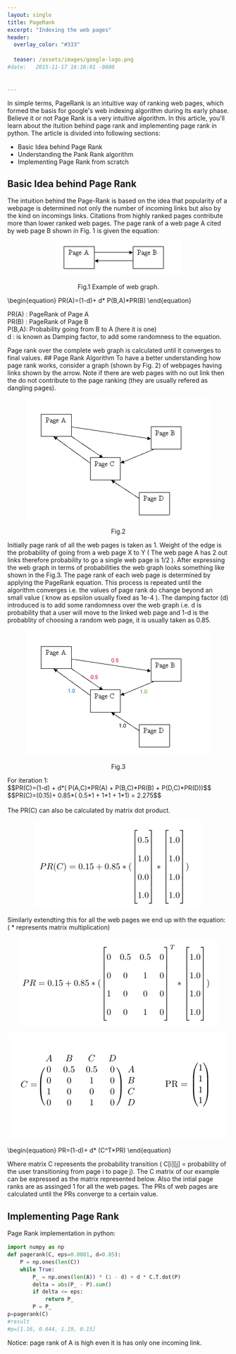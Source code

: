 ```yaml
---
layout: single
title: PageRank 
excerpt: "Indexing the web pages"
header:
  overlay_color: "#333"
  
  teaser: /assets/images/google-logo.png
#date:   2015-11-17 16:16:01 -0600


---
```



In simple terms, PageRank is an intuitive way of ranking web pages, which formed the basis for google's web indexing algorithm during its early phase. Believe it or not Page Rank is a very intuitive algorithm. In this article, you'll learn about the ituition behind page rank and implementing page rank in python. The article is divided into following sections:

+ Basic Idea behind Page Rank 
+ Understanding the Pank Rank algorithm
+ Implementing Page Rank from scratch 

## Basic Idea behind Page Rank
The intuition behind the Page-Rank is based on the idea that popularity of a webpage is determined not only the number of incoming links but also by the kind on incomings links. Citations from highly ranked pages contribute more than lower ranked web pages. The page rank of a web page A cited by web page B shown in Fig. 1 is given the equation:
<p align='center'>
<img src="/assets/images/Page_rank/ex.png">
<figcaption align='center'>Fig.1 Example of web graph.</figcaption>
</p>

<script type="text/javascript" async
  src="https://cdnjs.cloudflare.com/ajax/libs/mathjax/2.7.1/MathJax.js?config=TeX-AMS-MML_HTMLorMML">
</script>
\begin{equation}
 PR(A)=(1-d)+ d* P(B,A)*PR(B) 
\end{equation}

<p align="left">
 PR(A) : PageRank of Page A <br />
 PR(B) : PageRank of Page B <br />
 P(B,A): Probability going from B to A (here it is one)<br />
 d : is known as Damping factor, to add some randomness to the equation. 
</p>
Page rank over the complete web graph is calculated until it converges to final values.
## Page Rank Algorithm 
To have a better understanding how page rank works, consider a graph (shown by Fig. 2) of webpages having links shown by the arrow. Note if there are web pages with no out link then the do not contribute to the page ranking (they are usually refered as dangling pages).
<p align='center'>
<img src="/assets/images/Page_rank/graph.png">
<figcaption align='center'>Fig.2</figcaption>
</p>
Initially page rank of all the web pages is taken as 1. Weight of the edge is the probability of going from a web page X to Y ( The web page A has 2 out links therefore probability to go a single web page is 1/2 ). After expressing the web graph in terms of probabilities the web graph looks something like shown in the Fig.3. The page rank of each web page is determined by applying the PageRank equation. This process is repeated until the algorithm converges i.e. the values of page rank do change beyond an small value ( know as epsilon usually fixed as 1e-4 ). The damping factor (d) introduced is to add some randomness over the web graph i.e. d is probability that a user will move to the linked web page and 1-d is the probablity of choosing a random web page, it is usually taken as 0.85.
<p align='center'>
<img src="/assets/images/Page_rank/graph_prob.png">
<figcaption align='center'>Fig.3</figcaption>
</p>
For iteration 1: <br />
<script type="text/javascript" async
  src="https://cdnjs.cloudflare.com/ajax/libs/mathjax/2.7.1/MathJax.js?config=TeX-AMS-MML_HTMLorMML">
</script>
 $$PR(C)=(1-d) + d*( P(A,C)*PR(A) + P(B,C)*PR(B) + P(D,C)*PR(D))$$
 <br />
 $$PR(C)=(0.15)+ 0.85*( 0.5*1 + 1*1 + 1*1) = 2.275$$
<br />
<br />
The PR(C) can also be calculated by matrix dot product. 
<p align='center'>
<img src="/assets/images/Page_rank/pr_c.png">
</p>
Similarly extendting this for all the web pages we end up with the equation:  <br />  ( * represents matrix multiplication)
<p align='center'>
<img src="/assets/images/Page_rank/eq.png">
</p>
<p align='center'>
<img src="/assets/images/page_rank/matrix.png"></p>
\begin{equation}
 PR=(1-d)+ d* (C^T*PR) 
\end{equation}



Where matrix C represents the probability transition ( C[i][j] = probability of the user transitioning from page i to page j).
The C matrix of our example can be expressed as the matrix represented below. Also the intial page ranks are as assinged 1 for all the web pages. The PRs of web pages are calculated until the PRs converge to a certain value.

## Implementing Page Rank
Page Rank implementation in python:
```python
import numpy as np
def pagerank(C, eps=0.0001, d=0.85):
    P = np.ones(len(C)) 
    while True:
        P_ = np.ones(len(A)) * (1 - d) + d * C.T.dot(P)
        delta = abs(P_ - P).sum()
        if delta <= eps:
            return P_
        P = P_
p=pagerank(C)
#result
#p=[1.16, 0.644, 1.19, 0.15]
```
Notice: page rank of A is high even it is has only one incoming link.